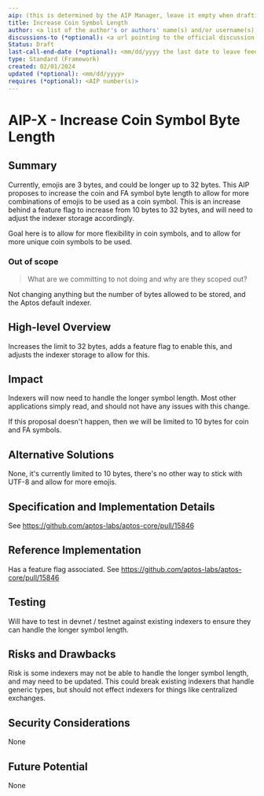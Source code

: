 ```yaml
---
aip: (this is determined by the AIP Manager, leave it empty when drafting)
title: Increase Coin Symbol Length
author: <a list of the author's or authors' name(s) and/or username(s), or name(s) and email(s). Details are below.>
discussions-to (*optional): <a url pointing to the official discussion thread>
Status: Draft
last-call-end-date (*optional): <mm/dd/yyyy the last date to leave feedbacks and reviews>
type: Standard (Framework)
created: 02/01/2024
updated (*optional): <mm/dd/yyyy>
requires (*optional): <AIP number(s)>
---
```


# AIP-X - Increase Coin Symbol Byte Length

## Summary

Currently, emojis are 3 bytes, and could be longer up to 32 bytes. This AIP proposes to increase the coin and FA symbol
byte length to allow for more combinations of emojis to be used as a coin symbol. This is an increase behind a feature
flag to increase from 10 bytes to 32 bytes, and will need to adjust the indexer storage accordingly.

Goal here is to allow for more flexibility in coin symbols, and to allow for more unique coin symbols to be used.

### Out of scope

> What are we committing to not doing and why are they scoped out?

Not changing anything but the number of bytes allowed to be stored, and the Aptos default indexer.

## High-level Overview

Increases the limit to 32 bytes, adds a feature flag to enable this, and adjusts the indexer storage to allow for this.

## Impact

Indexers will now need to handle the longer symbol length. Most other applications simply read, and should not have any
issues with this change.

If this proposal doesn't happen, then we will be limited to 10 bytes for coin and FA symbols.

## Alternative Solutions

None, it's currently limited to 10 bytes, there's no other way to stick with UTF-8 and allow for more emojis.

## Specification and Implementation Details

See https://github.com/aptos-labs/aptos-core/pull/15846

## Reference Implementation

Has a feature flag associated. See https://github.com/aptos-labs/aptos-core/pull/15846

## Testing

Will have to test in devnet / testnet against existing indexers to ensure they can handle the longer symbol length.

## Risks and Drawbacks

Risk is some indexers may not be able to handle the longer symbol length, and may need to be updated. This could break
existing indexers that handle generic types, but should not effect indexers for things like centralized exchanges.

## Security Considerations

None

## Future Potential

None
